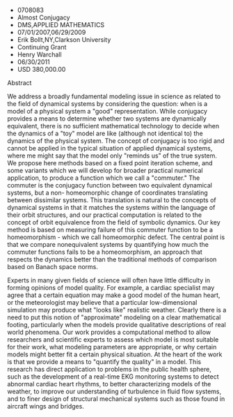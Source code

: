 
* 0708083
* Almost Conjugacy
* DMS,APPLIED MATHEMATICS
* 07/01/2007,06/29/2009
* Erik Bollt,NY,Clarkson University
* Continuing Grant
* Henry Warchall
* 06/30/2011
* USD 380,000.00

Abstract

We address a broadly fundamental modeling issue in science as related to the
field of dynamical systems by considering the question: when is a model of a
physical system a "good" representation. While conjugacy provides a means to
determine whether two systems are dynamically equivalent, there is no sufficient
mathematical technology to decide when the dynamics of a "toy" model are like
(although not identical to) the dynamics of the physical system. The concept of
conjugacy is too rigid and cannot be applied in the typical situation of applied
dynamical systems, where me might say that the model only "reminds us" of the
true system. We propose here methods based on a fixed point iteration scheme,
and some variants which we will develop for broader practical numerical
application, to produce a function which we call a "commuter." The commuter is
the conjugacy function between two equivalent dynamical systems, but a non-
homeomorphic change of coordinates translating between dissimilar systems. This
translation is natural to the concepts of dynamical systems in that it matches
the systems within the language of their orbit structures, and our practical
computation is related to the concept of orbit equivalence from the field of
symbolic dynamics. Our key method is based on measuring failure of this commuter
function to be a homeomorphism - which we call homeomorphic defect. The central
point is that we compare nonequivalent systems by quantifying how much the
commuter functions fails to be a homeomorphism, an approach that respects the
dynamics better than the traditional methods of comparison based on Banach space
norms.

Experts in many given fields of science will often have little difficulty in
forming opinions of model quality. For example, a cardiac specialist may agree
that a certain equation may make a good model of the human heart, or the
meteorologist may believe that a particular low-dimensional simulation may
produce what "looks like" realistic weather. Clearly there is a need to put this
notion of "approximate" modeling on a clear mathematical footing, particularly
when the models provide qualitative descriptions of real world phenomena. Our
work provides a computational method to allow researchers and scientific experts
to assess which model is most suitable for their work, what modeling parameters
are appropriate, or why certain models might better fit a certain physical
situation. At the heart of the work is that we provide a means to "quantify the
quality" in a model. This research has direct application to problems in the
public health sphere, such as the development of a real-time EKG monitoring
systems to detect abnormal cardiac heart rhythms, to better characterizing
models of the weather, to improve our understanding of turbulence in fluid flow
systems, and to finer design of structural mechanical systems such as those
found in aircraft wings and bridges.


